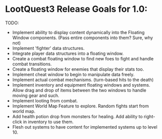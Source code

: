 # LootQuest3 Release Goals for 1.0:

TODO:
- Implement ability to display content dynamically into the Floating Window components. (Pass entire components into them? Sure, why not)
- Implement 'fighter' data structures.
- Integrate player data structures into a floating window.
- Create a combat floating window to find new foes to fight and handle combat transitions.
- Create a floating window for enemies that display their stats too.
- Implement cheat window to begin to manipulate data freely.
- Implement actual combat mechanisms. (turn-based hits to the death)
- Implement inventory and equipment floating windows and systems. Allow drag and drop of items between the two windows to handle moving gear and such.
- Implement looting from combat.
- Implement World Map Feature to explore. Random fights start from world map.
- Add health potion drop from monsters for healing. Add ability to right-click in inventory to use them.
- Flesh out systems to have content for implemented systems up to level 10.
